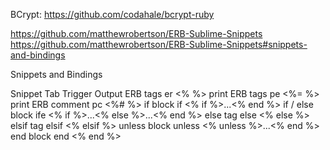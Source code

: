 BCrypt:
https://github.com/codahale/bcrypt-ruby



https://github.com/matthewrobertson/ERB-Sublime-Snippets
https://github.com/matthewrobertson/ERB-Sublime-Snippets#snippets-and-bindings

Snippets and Bindings

Snippet 	Tab Trigger 	Output
ERB tags 	er 	<% %>
print ERB tags 	pe 	<%= %>
print ERB comment 	pc 	<%# %>
if block 	if 	<% if %>...<% end %>
if / else block 	ife 	<% if %>...<% else %>...<% end %>
else tag 	else 	<% else %>
elsif tag 	elsif 	<% elsif %>
unless block 	unless 	<% unless %>...<% end %>
end block 	end 	<% end %>

